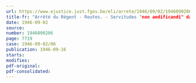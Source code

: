 ```yaml
---
url: https://www.ejustice.just.fgov.be/eli/arrete/1946/09/02/1946090206/justel
title-fr: "Arrêté du Régent - Routes. - Servitudes "non aedificandi" dans la province de Limbourg"
date: 1946-09-02
source:
number: 1946090206
page: 7719
case: 1946-09-02/06
publication: 1946-09-16
starts:
modifies:
pdf-original:
pdf-consolidated:
---
```


